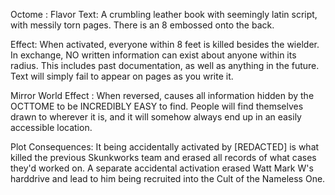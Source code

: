 Octome : 
Flavor Text:  A crumbling leather book with seemingly latin script, with messily torn pages.  There is an 8 embossed onto the back.

Effect: When activated, everyone within 8 feet is killed besides the wielder.  In exchange, NO written information can exist about anyone within its radius. This includes past documentation, as well as anything in the future. Text will simply fail to appear on pages as you write it.


Mirror World Effect : When reversed, causes all information hidden by the OCTTOME to be INCREDIBLY EASY to find. People will find themselves drawn to wherever it is, and it will somehow always end up in an easily accessible location.

Plot Consequences:  It being accidentally activated by [REDACTED] is what killed the previous Skunkworks team and erased all records of what cases they'd worked on. A separate accidental activation erased Watt Mark W's harddrive and lead to him being recruited into the Cult of the Nameless One.
